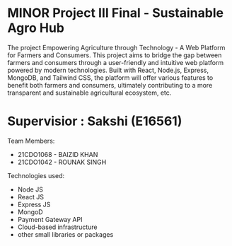 # MINOR Project III Final - Sustainable Agro Hub

The project Empowering Agriculture through Technology - A Web Platform for Farmers and Consumers. This project aims to bridge the gap between farmers and consumers through a user-friendly and intuitive web platform powered by modern technologies. Built with
React, Node.js, Express, MongoDB, and Tailwind CSS, the platform will offer various features to benefit both farmers and consumers, ultimately contributing to a more transparent and sustainable agricultural ecosystem, etc.

# Supervisior : Sakshi (E16561)

Team Members: 
- 21CDO1068 - BAIZID KHAN
- 21CDO1042 - ROUNAK SINGH


Technologies used:

- Node JS
- React JS
- Express JS
- MongoD
- Payment Gateway API
- Cloud-based infrastructure
- other small libraries or packages

